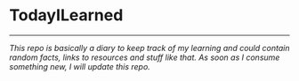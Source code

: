 # TodayILearned
---
*This repo is basically a diary to keep track of my learning and could contain random facts, links to resources and stuff like that. As soon as I consume something new, I will update this repo.*

